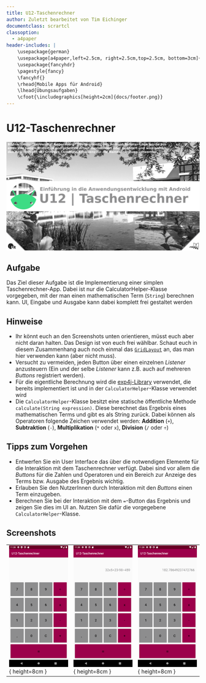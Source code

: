 ```yaml
---
title: U12-Taschenrechner
author: Zuletzt bearbeitet von Tim Eichinger
documentclass: scrartcl
classoption:
  - a4paper
header-includes: |
    \usepackage{german} 
    \usepackage[a4paper,left=2.5cm, right=2.5cm,top=2.5cm, bottom=3cm]{geometry}
    \usepackage{fancyhdr}
    \pagestyle{fancy}
    \fancyhf{}
    \rhead{Mobile Apps für Android}
    \lhead{Übungsaufgaben}
    \cfoot{\includegraphics[height=2cm]{docs/footer.png}}
---
```


# U12-Taschenrechner

![](./docs/cover.png)

## Aufgabe

Das Ziel dieser Aufgabe ist die Implementierung einer simplen Taschenrechner-App. Dabei ist nur die CalculatorHelper-Klasse vorgegeben, mit der man einen mathematischen Term (`String`) berechnen kann. UI, Eingabe und Ausgabe kann dabei komplett frei gestaltet werden

## Hinweise

* Ihr könnt euch an den Screenshots unten orientieren, müsst euch aber nicht daran halten. Das Design ist von euch frei wählbar. Schaut euch in diesem Zusammenhang auch noch einmal das [`GridLayout`](https://developer.android.com/reference/android/widget/GridLayout) an, das man hier verwenden kann (aber nicht muss).
* Versucht zu vermeiden, jeden Button über einen einzelnen _Listener_ anzusteuern (Ein und der selbe _Listener_ kann z.B. auch auf mehreren _Buttons_ registriert werden).
* Für die eigentliche Berechnung wird die [exp4j-Library](https://www.objecthunter.net/exp4j/index.html) verwendet, die bereits implementiert ist und in der `CalculatorHelper`-Klasse verwendet wird
* Die `CalculatorHelper`-Klasse besitzt eine statische öffentliche Methode `calculate(String expression)`. Diese berechnet das Ergebnis eines mathematischen Terms und gibt es als String zurück. Dabei können als Operatoren folgende Zeichen verwendet werden: **Addition** (`+`), **Subtraktion** (`-`), **Multiplikation** (`*` oder `x`), **Division** (`/` oder `÷`)

## Tipps zum Vorgehen

- Entwerfen Sie ein User Interface das über die notwendigen Elemente für die Interaktion mit dem Taschenrechner verfügt. Dabei sind vor allem die _Buttons_ für die Zahlen und Operatoren und ein Bereich zur Anzeige des Terms bzw. Ausgabe des Ergebnis wichtig.
- Erlauben Sie den NutzerInnen durch Interaktion mit den _Buttons_ einen Term einzugeben.
- Berechnen Sie bei der Interaktion mit dem `=`-Button das Ergebnis und zeigen Sie dies im UI an. Nutzen Sie dafür die vorgegebene `CalculatorHelper`-Klasse.

## Screenshots

| | | |
|-|-|-|
|![Screenshot der Taschenrechner-App](./docs/screenshot-1.png "Beim Start"){ height=8cm } |![Screenshot der Taschenrechner-App](./docs/screenshot-2.png "Bei der Eingabe"){ height=8cm } |![Screenshot der Taschenrechner-App](./docs/screenshot-3.png "Beim Anzeigen des Ergebnisses"){ height=8cm } |
